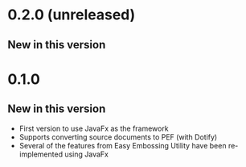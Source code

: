 # 0.2.0 (unreleased) #

## New in this version ##

# 0.1.0 #

## New in this version ##
  - First version to use JavaFx as the framework
  - Supports converting source documents to PEF (with Dotify)
  - Several of the features from Easy Embossing Utility have been re-implemented using JavaFx
